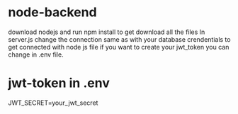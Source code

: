 ﻿# node-backend
download nodejs and run npm install to get download all the files
In server.js change the connection same as with your database crendentials to get connected with node js file
if you want to create your jwt_token you can change in .env file.


# jwt-token in .env
JWT_SECRET=your_jwt_secret
